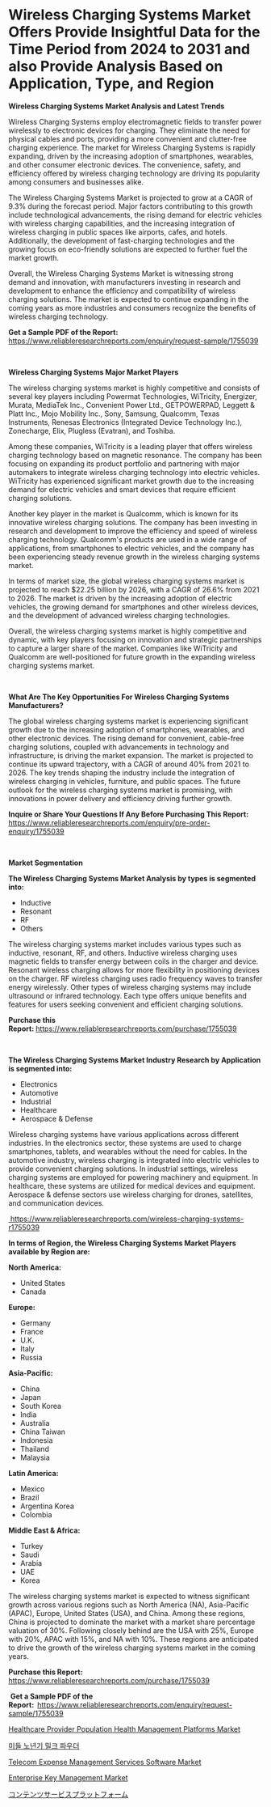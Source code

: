 <p><h1>Wireless Charging Systems Market Offers Provide Insightful Data for the Time Period from 2024 to 2031 and also Provide Analysis Based on Application, Type, and Region</h1></p><p><strong>Wireless Charging Systems Market Analysis and Latest Trends</strong></p>
<p><p>Wireless Charging Systems employ electromagnetic fields to transfer power wirelessly to electronic devices for charging. They eliminate the need for physical cables and ports, providing a more convenient and clutter-free charging experience. The market for Wireless Charging Systems is rapidly expanding, driven by the increasing adoption of smartphones, wearables, and other consumer electronic devices. The convenience, safety, and efficiency offered by wireless charging technology are driving its popularity among consumers and businesses alike.</p><p>The Wireless Charging Systems Market is projected to grow at a CAGR of 9.3% during the forecast period. Major factors contributing to this growth include technological advancements, the rising demand for electric vehicles with wireless charging capabilities, and the increasing integration of wireless charging in public spaces like airports, cafes, and hotels. Additionally, the development of fast-charging technologies and the growing focus on eco-friendly solutions are expected to further fuel the market growth.</p><p>Overall, the Wireless Charging Systems Market is witnessing strong demand and innovation, with manufacturers investing in research and development to enhance the efficiency and compatibility of wireless charging solutions. The market is expected to continue expanding in the coming years as more industries and consumers recognize the benefits of wireless charging technology.</p></p>
<p><strong>Get a Sample PDF of the Report:&nbsp;</strong> <a href="https://www.reliableresearchreports.com/enquiry/request-sample/1755039">https://www.reliableresearchreports.com/enquiry/request-sample/1755039</a></p>
<p>&nbsp;</p>
<p><strong>Wireless Charging Systems Major Market Players</strong></p>
<p><p>The wireless charging systems market is highly competitive and consists of several key players including Powermat Technologies, WiTricity, Energizer, Murata, MediaTek Inc., Convenient Power Ltd., GETPOWERPAD, Leggett & Platt Inc., Mojo Mobility Inc., Sony, Samsung, Qualcomm, Texas Instruments, Renesas Electronics (Integrated Device Technology Inc.), Zonecharge, Elix, Plugless (Evatran), and Toshiba.</p><p>Among these companies, WiTricity is a leading player that offers wireless charging technology based on magnetic resonance. The company has been focusing on expanding its product portfolio and partnering with major automakers to integrate wireless charging technology into electric vehicles. WiTricity has experienced significant market growth due to the increasing demand for electric vehicles and smart devices that require efficient charging solutions.</p><p>Another key player in the market is Qualcomm, which is known for its innovative wireless charging solutions. The company has been investing in research and development to improve the efficiency and speed of wireless charging technology. Qualcomm's products are used in a wide range of applications, from smartphones to electric vehicles, and the company has been experiencing steady revenue growth in the wireless charging systems market.</p><p>In terms of market size, the global wireless charging systems market is projected to reach $22.25 billion by 2026, with a CAGR of 26.6% from 2021 to 2026. The market is driven by the increasing adoption of electric vehicles, the growing demand for smartphones and other wireless devices, and the development of advanced wireless charging technologies.</p><p>Overall, the wireless charging systems market is highly competitive and dynamic, with key players focusing on innovation and strategic partnerships to capture a larger share of the market. Companies like WiTricity and Qualcomm are well-positioned for future growth in the expanding wireless charging systems market.</p></p>
<p>&nbsp;</p>
<p><strong>What Are The Key Opportunities For Wireless Charging Systems Manufacturers?</strong></p>
<p><p>The global wireless charging systems market is experiencing significant growth due to the increasing adoption of smartphones, wearables, and other electronic devices. The rising demand for convenient, cable-free charging solutions, coupled with advancements in technology and infrastructure, is driving the market expansion. The market is projected to continue its upward trajectory, with a CAGR of around 40% from 2021 to 2026. The key trends shaping the industry include the integration of wireless charging in vehicles, furniture, and public spaces. The future outlook for the wireless charging systems market is promising, with innovations in power delivery and efficiency driving further growth.</p></p>
<p><strong>Inquire or Share Your Questions If Any Before Purchasing This Report:</strong> <a href="https://www.reliableresearchreports.com/enquiry/pre-order-enquiry/1755039">https://www.reliableresearchreports.com/enquiry/pre-order-enquiry/1755039</a></p>
<p>&nbsp;</p>
<p><strong>Market Segmentation</strong></p>
<p><strong>The Wireless Charging Systems Market Analysis by types is segmented into:</strong></p>
<p><ul><li>Inductive</li><li>Resonant</li><li>RF</li><li>Others</li></ul></p>
<p><p>The wireless charging systems market includes various types such as inductive, resonant, RF, and others. Inductive wireless charging uses magnetic fields to transfer energy between coils in the charger and device. Resonant wireless charging allows for more flexibility in positioning devices on the charger. RF wireless charging uses radio frequency waves to transfer energy wirelessly. Other types of wireless charging systems may include ultrasound or infrared technology. Each type offers unique benefits and features for users seeking convenient and efficient charging solutions.</p></p>
<p><strong>Purchase this Report:&nbsp;</strong><a href="https://www.reliableresearchreports.com/purchase/1755039">https://www.reliableresearchreports.com/purchase/1755039</a></p>
<p>&nbsp;</p>
<p><strong>The Wireless Charging Systems Market Industry Research by Application is segmented into:</strong></p>
<p><ul><li>Electronics</li><li>Automotive</li><li>Industrial</li><li>Healthcare</li><li>Aerospace & Defense</li></ul></p>
<p><p>Wireless charging systems have various applications across different industries. In the electronics sector, these systems are used to charge smartphones, tablets, and wearables without the need for cables. In the automotive industry, wireless charging is integrated into electric vehicles to provide convenient charging solutions. In industrial settings, wireless charging systems are employed for powering machinery and equipment. In healthcare, these systems are utilized for medical devices and equipment. Aerospace & defense sectors use wireless charging for drones, satellites, and communication devices.</p></p>
<p><a href="https://www.reliableresearchreports.com/wireless-charging-systems-r1755039">&nbsp;https://www.reliableresearchreports.com/wireless-charging-systems-r1755039</a></p>
<p><strong>In terms of Region, the Wireless Charging Systems Market Players available by Region are:</strong></p>
<p>
    <p> <strong> North America: </strong>
        <ul>
            <li>United States</li>
            <li>Canada</li>
        </ul>
        </p> 
    <p> <strong> Europe: </strong>
        <ul>
            <li>Germany</li>
            <li>France</li>
            <li>U.K.</li>
            <li>Italy</li>
            <li>Russia</li>
        </ul>
        </p> 
    <p> <strong> Asia-Pacific: </strong>
        <ul>
            <li>China</li>
            <li>Japan</li>
            <li>South Korea</li>
            <li>India</li>
            <li>Australia</li>
            <li>China Taiwan</li>
            <li>Indonesia</li>
            <li>Thailand</li>
            <li>Malaysia</li>
        </ul>
        </p> 
    <p> <strong> Latin America: </strong>
        <ul>
            <li>Mexico</li>
            <li>Brazil</li>
            <li>Argentina Korea</li>
            <li>Colombia</li>
        </ul>
        </p> 
    <p> <strong> Middle East & Africa: </strong>
        <ul>
            <li>Turkey</li>
            <li>Saudi</li>
            <li>Arabia</li>
            <li>UAE</li>
            <li>Korea</li>
        </ul>
    </p>
    </p>
<p><p>The wireless charging systems market is expected to witness significant growth across various regions such as North America (NA), Asia-Pacific (APAC), Europe, United States (USA), and China. Among these regions, China is projected to dominate the market with a market share percentage valuation of 30%. Following closely behind are the USA with 25%, Europe with 20%, APAC with 15%, and NA with 10%. These regions are anticipated to drive the growth of the wireless charging systems market in the coming years.</p></p>
<p><strong>Purchase this Report: </strong><a href="https://www.reliableresearchreports.com/purchase/1755039">https://www.reliableresearchreports.com/purchase/1755039</a></p>
<p>&nbsp;<strong>Get a Sample PDF of the Report:&nbsp;&nbsp;</strong><a href="https://www.reliableresearchreports.com/enquiry/request-sample/1755039">https://www.reliableresearchreports.com/enquiry/request-sample/1755039</a></p>
<p><strong></strong></p>
<p><p><a href="https://www.linkedin.com/pulse/healthcare-provider-population-health-management-platforms-6v9vc?trackingId=suKhc54RQ5iRYRv52U6mWQ%3D%3D">Healthcare Provider Population Health Management Platforms Market</a></p><p><a href="https://github.com/vanessagrant665567/Market-Research-Report-List-2/blob/main/989267886545.md">미들 노년기 밀크 파우더</a></p><p><a href="https://www.linkedin.com/pulse/telecom-expense-management-services-software-market-analysis-lirgc?trackingId=u1p0i4ttRa6mR3BPWjZhyg%3D%3D">Telecom Expense Management Services Software Market</a></p><p><a href="https://github.com/rionkhanvai01/Market-Research-Report-List-2/blob/main/enterprise-key-management-market.md">Enterprise Key Management Market</a></p><p><a href="https://github.com/Alenaieme/Market-Research-Report-List-2/blob/main/422304569229.md">コンテンツサービスプラットフォーム</a></p></p>